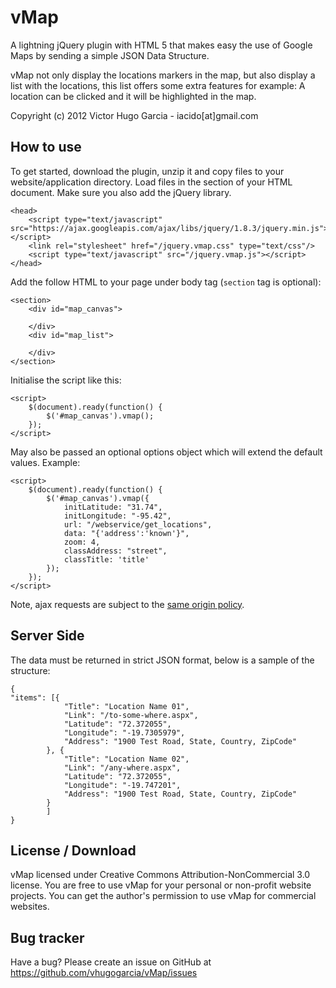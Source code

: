 vMap
====

A lightning jQuery plugin with HTML 5 that makes easy the use of Google Maps by sending a simple JSON Data Structure.

vMap not only display the locations markers in the map, but also display a list with the locations, this list offers some extra features for example: A location can be clicked and it will be highlighted in the map.

Copyright (c) 2012 Victor Hugo Garcia - iacido[at]gmail.com

How to use
----------

To get started, download the plugin, unzip it and copy files to your website/application directory.
Load files in the <head> section of your HTML document. Make sure you also add the jQuery library.

	<head>
        <script type="text/javascript" src="https://ajax.googleapis.com/ajax/libs/jquery/1.8.3/jquery.min.js"></script>
        <link rel="stylesheet" href="/jquery.vmap.css" type="text/css"/>
        <script type="text/javascript" src="/jquery.vmap.js"></script>
    </head>

Add the follow HTML to your page under body tag (`section` tag is optional):
	
	<section>
		<div id="map_canvas">
			
		</div>
		<div id="map_list">
			
		</div>
	</section>
	
Initialise the script like this:

    <script>
        $(document).ready(function() {
            $('#map_canvas').vmap();
        });
    </script>

May also be passed an optional options object which will extend the default values. Example:

    <script>
        $(document).ready(function() {
            $('#map_canvas').vmap({
				initLatitude: "31.74",
				initLongitude: "-95.42",
				url: "/webservice/get_locations",
				data: "{'address':'known'}",
				zoom: 4,
				classAddress: "street",
				classTitle: 'title'
            });
        });
    </script>

Note, ajax requests are subject to the [same origin policy](http://en.wikipedia.org/wiki/Same_origin_policy).

Server Side
----------

The data must be returned in strict JSON format, below is a sample of the structure:

	{
    "items": [{
				"Title": "Location Name 01",
				"Link": "/to-some-where.aspx",
				"Latitude": "72.372055",
				"Longitude": "-19.7305979",
				"Address": "1900 Test Road, State, Country, ZipCode"
			}, {
				"Title": "Location Name 02",
				"Link": "/any-where.aspx",
				"Latitude": "72.372055",
				"Longitude": "-19.747201",
				"Address": "1900 Test Road, State, Country, ZipCode"
			}
			]
	}
	
License / Download
----------

vMap licensed under Creative Commons Attribution-NonCommercial 3.0 license.
You are free to use vMap for your personal or non-profit website projects.
You can get the author's permission to use vMap for commercial websites. 

Bug tracker
-----------

Have a bug? Please create an issue on GitHub at https://github.com/vhugogarcia/vMap/issues